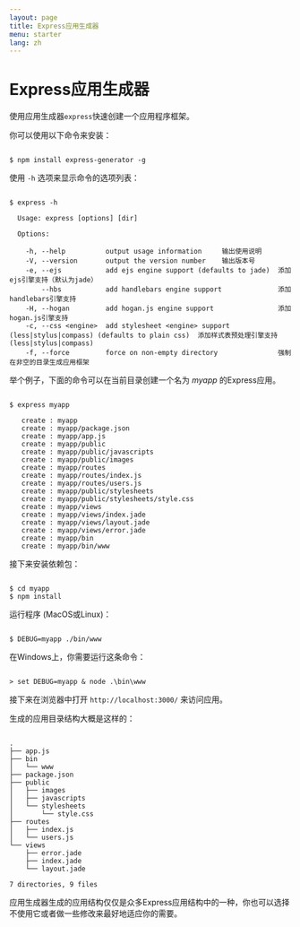 ```yaml
---
layout: page
title: Express应用生成器
menu: starter
lang: zh
---
```


# Express应用生成器

使用应用生成器`express`快速创建一个应用程序框架。

你可以使用以下命令来安装：

<pre><code class="language-sh" translate="no">
$ npm install express-generator -g
</code></pre>

使用 `-h` 选项来显示命令的选项列表：

<pre><code class="language-sh" translate="no">
$ express -h

  Usage: express [options] [dir]

  Options:

    -h, --help          output usage information     输出使用说明
    -V, --version       output the version number    输出版本号
    -e, --ejs           add ejs engine support (defaults to jade)  添加ejs引擎支持（默认为jade）
        --hbs           add handlebars engine support              添加handlebars引擎支持
    -H, --hogan         add hogan.js engine support                添加hogan.js引擎支持
    -c, --css &lt;engine>  add stylesheet &lt;engine> support (less|stylus|compass) (defaults to plain css)  添加样式表预处理引擎支持(less|stylus|compass)
    -f, --force         force on non-empty directory               强制在非空的目录生成应用框架
</code></pre>

举个例子，下面的命令可以在当前目录创建一个名为 _myapp_ 的Express应用。

<pre><code class="language-sh" translate="no">
$ express myapp

   create : myapp
   create : myapp/package.json
   create : myapp/app.js
   create : myapp/public
   create : myapp/public/javascripts
   create : myapp/public/images
   create : myapp/routes
   create : myapp/routes/index.js
   create : myapp/routes/users.js
   create : myapp/public/stylesheets
   create : myapp/public/stylesheets/style.css
   create : myapp/views
   create : myapp/views/index.jade
   create : myapp/views/layout.jade
   create : myapp/views/error.jade
   create : myapp/bin
   create : myapp/bin/www
</code></pre>

接下来安装依赖包：

<pre><code class="language-sh" translate="no">
$ cd myapp
$ npm install
</code></pre>

运行程序 (MacOS或Linux)：

<pre><code class="language-sh" translate="no">
$ DEBUG=myapp ./bin/www
</code></pre>

在Windows上，你需要运行这条命令：

<pre><code class="language-sh" translate="no">
> set DEBUG=myapp & node .\bin\www
</code></pre>

接下来在浏览器中打开 `http://localhost:3000/` 来访问应用。

生成的应用目录结构大概是这样的：

<pre><code class="language-sh" translate="no">
.
├── app.js
├── bin
│   └── www
├── package.json
├── public
│   ├── images
│   ├── javascripts
│   └── stylesheets
│       └── style.css
├── routes
│   ├── index.js
│   └── users.js
└── views
    ├── error.jade
    ├── index.jade
    └── layout.jade

7 directories, 9 files
</code></pre>

<div class="doc-box doc-info" markdown="1">
应用生成器生成的应用结构仅仅是众多Express应用结构中的一种，你也可以选择不使用它或者做一些修改来最好地适应你的需要。
</div>

